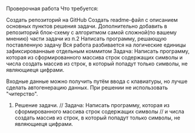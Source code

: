 Проверочная работа
Что требуется:

Создать репозиторий на GitHub
Создать readme-файл c описанием основных пунктов решения задачи.
Дополнительно добавить в репозиторий блок-схему с алгоритмом самой сложной(по вашему мнению) части задачи из п.2
Написать программу, решающую поставленную задачу
Вся работа разбивается на логические единицы зафиксированнаые отдельным коммитом
Задача: Написать программу, которая из сформированного массива строк содержащих символы и числа создать массив из строк, в который попадут только символы, не являющиеця цифрами.

Входные данные можно получить путём ввода с клавиатуры, но лучше сделать автогенерацию данных. При решении не использовать "читерство".

1. Решение задачи. 
// Задача: Написать программу, которая из сформированного массива строк содержащих символы 
// и числа создать массив из строк, в который попадут только символы, не являющиеця цифрами.
